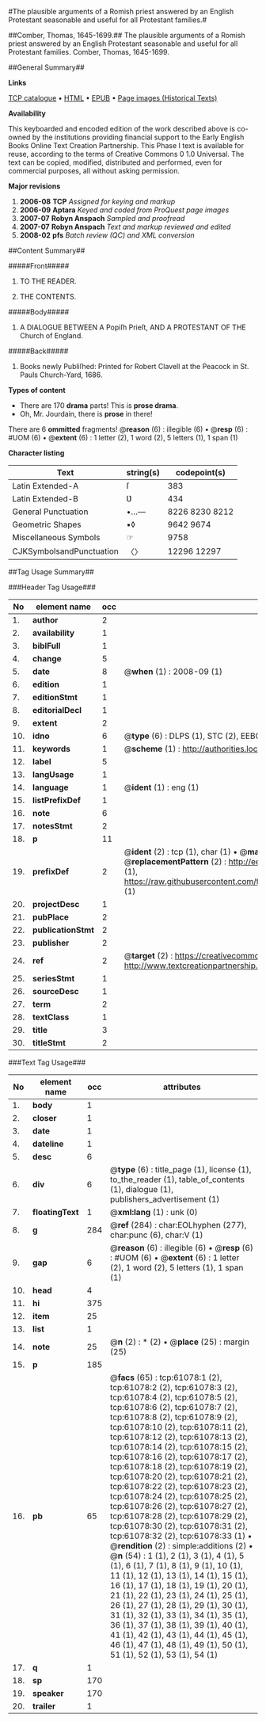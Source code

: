 #The plausible arguments of a Romish priest answered by an English Protestant seasonable and useful for all Protestant families.#

##Comber, Thomas, 1645-1699.##
The plausible arguments of a Romish priest answered by an English Protestant seasonable and useful for all Protestant families.
Comber, Thomas, 1645-1699.

##General Summary##

**Links**

[TCP catalogue](http://www.ota.ox.ac.uk/tcp/)  • 
[HTML](http://tei.it.ox.ac.uk/tcp/Texts-HTML/free/A34/A34077.html)  • 
[EPUB](http://tei.it.ox.ac.uk/tcp/Texts-EPUB/free/A34/A34077.epub) • 
[Page images (Historical Texts)](https://data.historicaltexts.jisc.ac.uk/view?pubId=eebo-12394134e&pageId=eebo-12394134e-61078-1)

**Availability**

This keyboarded and encoded edition of the
	       work described above is co-owned by the institutions
	       providing financial support to the Early English Books
	       Online Text Creation Partnership. This Phase I text is
	       available for reuse, according to the terms of Creative
	       Commons 0 1.0 Universal. The text can be copied,
	       modified, distributed and performed, even for
	       commercial purposes, all without asking permission.

**Major revisions**

1. __2006-08__ __TCP__ *Assigned for keying and markup*
1. __2006-09__ __Aptara__ *Keyed and coded from ProQuest page images*
1. __2007-07__ __Robyn Anspach__ *Sampled and proofread*
1. __2007-07__ __Robyn Anspach__ *Text and markup reviewed and edited*
1. __2008-02__ __pfs__ *Batch review (QC) and XML conversion*

##Content Summary##

#####Front#####

1. TO THE
READER.

1. THE
CONTENTS.

#####Body#####

1. A
DIALOGUE
BETWEEN A
Popiſh Prieſt,
AND A
PROTESTANT
OF THE
Church of England.

#####Back#####

1. Books newly Publiſhed: Printed
for Robert Clavell at the Peacock
in St. Pauls Church-Yard, 1686.

**Types of content**

  * There are 170 **drama** parts! This is **prose drama**.
  * Oh, Mr. Jourdain, there is **prose** in there!

There are 6 **ommitted** fragments! 
 @__reason__ (6) : illegible (6)  •  @__resp__ (6) : #UOM (6)  •  @__extent__ (6) : 1 letter (2), 1 word (2), 5 letters (1), 1 span (1)

**Character listing**


|Text|string(s)|codepoint(s)|
|---|---|---|
|Latin Extended-A|ſ|383|
|Latin Extended-B|Ʋ|434|
|General Punctuation|•…—|8226 8230 8212|
|Geometric Shapes|▪◊|9642 9674|
|Miscellaneous Symbols|☞|9758|
|CJKSymbolsandPunctuation|〈〉|12296 12297|

##Tag Usage Summary##

###Header Tag Usage###

|No|element name|occ|attributes|
|---|---|---|---|
|1.|__author__|2||
|2.|__availability__|1||
|3.|__biblFull__|1||
|4.|__change__|5||
|5.|__date__|8| @__when__ (1) : 2008-09 (1)|
|6.|__edition__|1||
|7.|__editionStmt__|1||
|8.|__editorialDecl__|1||
|9.|__extent__|2||
|10.|__idno__|6| @__type__ (6) : DLPS (1), STC (2), EEBO-CITATION (1), OCLC (1), VID (1)|
|11.|__keywords__|1| @__scheme__ (1) : http://authorities.loc.gov/ (1)|
|12.|__label__|5||
|13.|__langUsage__|1||
|14.|__language__|1| @__ident__ (1) : eng (1)|
|15.|__listPrefixDef__|1||
|16.|__note__|6||
|17.|__notesStmt__|2||
|18.|__p__|11||
|19.|__prefixDef__|2| @__ident__ (2) : tcp (1), char (1)  •  @__matchPattern__ (2) : ([0-9\-]+):([0-9IVX]+) (1), (.+) (1)  •  @__replacementPattern__ (2) : http://eebo.chadwyck.com/downloadtiff?vid=$1&page=$2 (1), https://raw.githubusercontent.com/textcreationpartnership/Texts/master/tcpchars.xml#$1 (1)|
|20.|__projectDesc__|1||
|21.|__pubPlace__|2||
|22.|__publicationStmt__|2||
|23.|__publisher__|2||
|24.|__ref__|2| @__target__ (2) : https://creativecommons.org/publicdomain/zero/1.0/ (1), http://www.textcreationpartnership.org/docs/. (1)|
|25.|__seriesStmt__|1||
|26.|__sourceDesc__|1||
|27.|__term__|2||
|28.|__textClass__|1||
|29.|__title__|3||
|30.|__titleStmt__|2||


###Text Tag Usage###

|No|element name|occ|attributes|
|---|---|---|---|
|1.|__body__|1||
|2.|__closer__|1||
|3.|__date__|1||
|4.|__dateline__|1||
|5.|__desc__|6||
|6.|__div__|6| @__type__ (6) : title_page (1), license (1), to_the_reader (1), table_of_contents (1), dialogue (1), publishers_advertisement (1)|
|7.|__floatingText__|1| @__xml:lang__ (1) : unk (0)|
|8.|__g__|284| @__ref__ (284) : char:EOLhyphen (277), char:punc (6), char:V (1)|
|9.|__gap__|6| @__reason__ (6) : illegible (6)  •  @__resp__ (6) : #UOM (6)  •  @__extent__ (6) : 1 letter (2), 1 word (2), 5 letters (1), 1 span (1)|
|10.|__head__|4||
|11.|__hi__|375||
|12.|__item__|25||
|13.|__list__|1||
|14.|__note__|25| @__n__ (2) : * (2)  •  @__place__ (25) : margin (25)|
|15.|__p__|185||
|16.|__pb__|65| @__facs__ (65) : tcp:61078:1 (2), tcp:61078:2 (2), tcp:61078:3 (2), tcp:61078:4 (2), tcp:61078:5 (2), tcp:61078:6 (2), tcp:61078:7 (2), tcp:61078:8 (2), tcp:61078:9 (2), tcp:61078:10 (2), tcp:61078:11 (2), tcp:61078:12 (2), tcp:61078:13 (2), tcp:61078:14 (2), tcp:61078:15 (2), tcp:61078:16 (2), tcp:61078:17 (2), tcp:61078:18 (2), tcp:61078:19 (2), tcp:61078:20 (2), tcp:61078:21 (2), tcp:61078:22 (2), tcp:61078:23 (2), tcp:61078:24 (2), tcp:61078:25 (2), tcp:61078:26 (2), tcp:61078:27 (2), tcp:61078:28 (2), tcp:61078:29 (2), tcp:61078:30 (2), tcp:61078:31 (2), tcp:61078:32 (2), tcp:61078:33 (1)  •  @__rendition__ (2) : simple:additions (2)  •  @__n__ (54) : 1 (1), 2 (1), 3 (1), 4 (1), 5 (1), 6 (1), 7 (1), 8 (1), 9 (1), 10 (1), 11 (1), 12 (1), 13 (1), 14 (1), 15 (1), 16 (1), 17 (1), 18 (1), 19 (1), 20 (1), 21 (1), 22 (1), 23 (1), 24 (1), 25 (1), 26 (1), 27 (1), 28 (1), 29 (1), 30 (1), 31 (1), 32 (1), 33 (1), 34 (1), 35 (1), 36 (1), 37 (1), 38 (1), 39 (1), 40 (1), 41 (1), 42 (1), 43 (1), 44 (1), 45 (1), 46 (1), 47 (1), 48 (1), 49 (1), 50 (1), 51 (1), 52 (1), 53 (1), 54 (1)|
|17.|__q__|1||
|18.|__sp__|170||
|19.|__speaker__|170||
|20.|__trailer__|1||
